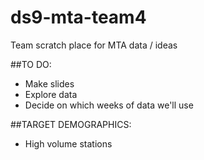 # ds9-mta-team4
Team scratch place for MTA data / ideas

##TO DO:
+ Make slides
+ Explore data
+ Decide on which weeks of data we'll use

##TARGET DEMOGRAPHICS:
+ High volume stations
